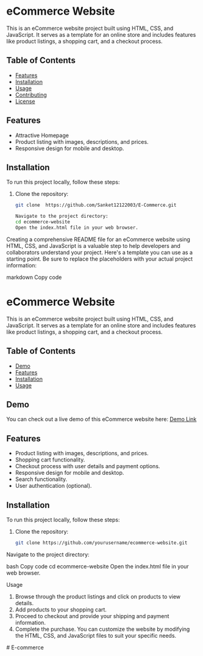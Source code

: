 # eCommerce Website

This is an eCommerce website project built using HTML, CSS, and JavaScript. It serves as a template for an online store and includes features like product listings, a shopping cart, and a checkout process.

## Table of Contents

- [Features](#features)
- [Installation](#installation)
- [Usage](#usage)
- [Contributing](#contributing)
- [License](#license)



## Features

- Attractive Homepage
- Product listing with images, descriptions, and prices.
- Responsive design for mobile and desktop.



## Installation

To run this project locally, follow these steps:

1. Clone the repository:

   ```bash
   git clone  https://github.com/Sanket12122003/E-Commerce.git

   Navigate to the project directory:
   cd ecommerce-website
   Open the index.html file in your web browser.

   
Creating a comprehensive README file for an eCommerce website using HTML, CSS, and JavaScript is a valuable step to help developers and collaborators understand your project. Here's a template you can use as a starting point. Be sure to replace the placeholders with your actual project information:

markdown
Copy code
# eCommerce Website

This is an eCommerce website project built using HTML, CSS, and JavaScript. It serves as a template for an online store and includes features like product listings, a shopping cart, and a checkout process.

## Table of Contents

- [Demo](#demo)
- [Features](#features)
- [Installation](#installation)
- [Usage](#usage)


## Demo

You can check out a live demo of this eCommerce website here: [Demo Link](https://your-demo-link.com)

## Features

- Product listing with images, descriptions, and prices.
- Shopping cart functionality.
- Checkout process with user details and payment options.
- Responsive design for mobile and desktop.
- Search functionality.
- User authentication (optional).

## Installation

To run this project locally, follow these steps:

1. Clone the repository:

   ```bash
   git clone https://github.com/yourusername/ecommerce-website.git
Navigate to the project directory:

bash
Copy code
cd ecommerce-website
Open the index.html file in your web browser.

Usage
1. Browse through the product listings and click on products to view details.
2. Add products to your shopping cart.
3. Proceed to checkout and provide your shipping and payment information.
4. Complete the purchase.
You can customize the website by modifying the HTML, CSS, and JavaScript files to suit your specific needs.

#   E - c o m m e r c e  
 